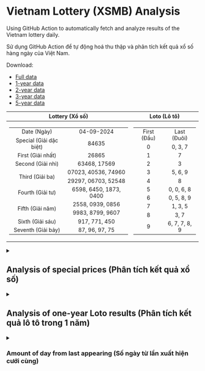 # Vietnam Lottery (XSMB) Analysis

Using GitHub Action to automatically fetch and analyze results of the Vietnam lottery daily.

Sử dụng GitHub Action để tự động hoá thu thập và phân tích kết quả xổ số hàng ngày của Việt Nam.

Download:

* [Full data](https://raw.githubusercontent.com/khiemdoan/vietnam-lottery-xsmb-analysis/main/results/xsmb.csv)
* [1-year data](https://raw.githubusercontent.com/khiemdoan/vietnam-lottery-xsmb-analysis/main/results/xsmb_1_year.csv)
* [2-year data](https://raw.githubusercontent.com/khiemdoan/vietnam-lottery-xsmb-analysis/main/results/xsmb_2_year.csv)
* [3-year data](https://raw.githubusercontent.com/khiemdoan/vietnam-lottery-xsmb-analysis/main/results/xsmb_3_year.csv)
* [5-year data](https://raw.githubusercontent.com/khiemdoan/vietnam-lottery-xsmb-analysis/main/results/xsmb_5_year.csv)

| Lottery (Xổ số) | Loto (Lô tô) |
| :------------: | :----------: |
| <table><tr><td>Date (Ngày)</td><td>04-09-2024</td></tr><tr><td>Special (Giải dặc biệt)</td><td>84635</td></tr><tr><td>First (Giải nhất)</td><td>26865</td></tr><tr><td>Second (Giải nhì)</td><td>63468, 17569</td></tr><tr><td rowspan="2">Third (Giải ba)</td><td>07023, 40536, 74960</td></tr><tr><td>29297, 06703, 52548</td></tr><tr><td>Fourth (Giải tư)</td><td>6598, 6450, 1873, 0400</td></tr><tr><td rowspan="2">Fifth (Giải năm)</td><td>2558, 0939, 0856</td></tr><tr><td>9983, 8799, 9607</td></tr><tr><td>Sixth (Giải sáu)</td><td>917, 771, 450</td></tr><tr><td>Seventh (Giải bảy)</td><td>87, 96, 97, 75</td></tr></table> | <table><tr><td>First (Đầu)</td><td>Last (Đuôi)</td></tr><tr><td>0</td><td>0, 3, 7</td></tr><tr><td>1</td><td>7</td></tr><tr><td>2</td><td>3</td></tr><tr><td>3</td><td>5, 6, 9</td></tr><tr><td>4</td><td>8</td></tr><tr><td>5</td><td>0, 0, 6, 8</td></tr><tr><td>6</td><td>0, 5, 8, 9</td></tr><tr><td>7</td><td>1, 3, 5</td></tr><tr><td>8</td><td>3, 7</td></tr><tr><td>9</td><td>6, 7, 7, 8, 9</td></tr></table> |

<details>
  <summary><h2>Analysis of special prices (Phân tích kết quả xổ số)</h2></summary>
  <h3>Amount of day from last appearing (Số ngày từ lần xuất hiện cuối cùng)</h3>

  ![Delta](images/special_delta.jpg)

  <h3>Top 10 amount of day from last appearing (Top 10 số lâu chưa xuất hiện)</h3>

  ![Delta top 10](images/special_delta_top_10.jpg)
</details>

<details>
  <summary><h2>Analysis of one-year Loto results (Phân tích kết quả lô tô trong 1 năm)</h2></summary>

  Max: 130. Min: 66.

  Mean: 97.74. Standard deviation: 11.72.

  <h3>Detail (Chi tiết)</h3>

  ![Detail](images/heatmap.jpg)

  <h3>Top 10</h3>

  ![Top 10](images/top-10.jpg)

  <h3>Distribution (Phân bổ)</h3>

  ![Distribution](images/distribution.jpg)
</details>

<details>
  <summary><h3>Amount of day from last appearing (Số ngày từ lần xuất hiện cưới cùng)</h2></summary>

  ![Delta](images/delta.jpg)

  <h3>Top 10 amount of day from last appearing (Top 10 số lâu chưa xuất hiện)</h3>

  ![Delta top 10](images/delta_top_10.jpg)
</details>